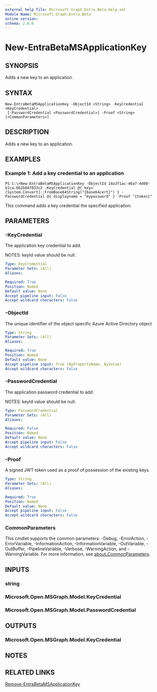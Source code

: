 ```yaml
---
external help file: Microsoft.Graph.Entra.Beta-Help.xml
Module Name: Microsoft.Graph.Entra.Beta
online version:
schema: 2.0.0
---
```


# New-EntraBetaMSApplicationKey

## SYNOPSIS
Adds a new key to an application.

## SYNTAX

```
New-EntraBetaMSApplicationKey -ObjectId <String> -KeyCredential <KeyCredential>
 [-PasswordCredential <PasswordCredential>] -Proof <String> [<CommonParameters>]
```

## DESCRIPTION
Adds a new key to an application.

## EXAMPLES

### Example 1: Add a key credential to an application
```
PS C:\>New-EntraBetaMSApplicationKey -ObjectId 14a3f1ac-46a7-4d00-b1ca-0b2b84f033c2 -KeyCredential @{ key=[System.Convert]::FromBase64String("{base64cert}") } -PasswordCredential @{ displayname = "mypassword" } -Proof "{token}"
```

This command adds a key credential the specified application.

## PARAMETERS

### -KeyCredential
The application key credential to add.

NOTES: keyId value should be null.

```yaml
Type: KeyCredential
Parameter Sets: (All)
Aliases:

Required: True
Position: Named
Default value: None
Accept pipeline input: False
Accept wildcard characters: False
```

### -ObjectId
The unique identifier of the object specific Azure Active Directory object

```yaml
Type: String
Parameter Sets: (All)
Aliases:

Required: True
Position: Named
Default value: None
Accept pipeline input: True (ByPropertyName, ByValue)
Accept wildcard characters: False
```

### -PasswordCredential
The application password credential to add.

NOTES: keyId value should be null.

```yaml
Type: PasswordCredential
Parameter Sets: (All)
Aliases:

Required: False
Position: Named
Default value: None
Accept pipeline input: False
Accept wildcard characters: False
```

### -Proof
A signed JWT token used as a proof of possession of the existing keys

```yaml
Type: String
Parameter Sets: (All)
Aliases:

Required: True
Position: Named
Default value: None
Accept pipeline input: False
Accept wildcard characters: False
```

### CommonParameters
This cmdlet supports the common parameters: -Debug, -ErrorAction, -ErrorVariable, -InformationAction, -InformationVariable, -OutVariable, -OutBuffer, -PipelineVariable, -Verbose, -WarningAction, and -WarningVariable. For more information, see [about_CommonParameters](https://go.microsoft.com/fwlink/?LinkID=113216).

## INPUTS

### string
### Microsoft.Open.MSGraph.Model.KeyCredential
### Microsoft.Open.MSGraph.Model.PasswordCredential
## OUTPUTS

### Microsoft.Open.MSGraph.Model.KeyCredential
## NOTES

## RELATED LINKS

[Remove-EntraBetaMSApplicationKey]()

